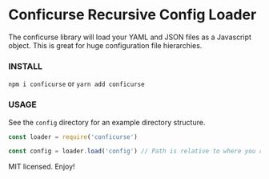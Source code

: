 # Conficurse Recursive Config Loader

The conficurse library will load your YAML and JSON files as a Javascript object. This is great for huge configuration file hierarchies.

### INSTALL
```npm i conficurse``` or ```yarn add conficurse```

### USAGE
See the ```config``` directory for an example directory structure.

```javascript
const loader = require('conficurse')

const config = loader.load('config') // Path is relative to where you run the command
```

MIT licensed. Enjoy!

